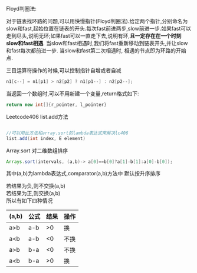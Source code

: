 


Floyd判圈法:

对于链表找环路的问题,可以用快慢指针(Floyd判圈法).给定两个指针,分别命名为slow和fast,起始位置在链表的开头.每次fast前进两步,slow前进一步.如果fast可以走到尽头,说明无环;如果fast可以一直走下去,说明有环,**且一定存在在一个时刻slow和fast相遇**. 当slow和fast相遇时,我们将fast重新移动到链表开头,并让slow和fast每次都前进一步. 当slow和fast第二次相遇时, 相遇的节点即为环路的开始点.


三目运算符操作的时候,可以控制指针自增或者自减
```java
n1[c--] = n1[p1] > n2[p2] ? n1[p1--] : n2[p2--];
```


当返回一个数组时,可以不用新建一个变量,return格式如下:
```java
return new int[]{r_pointer, l_pointer}
```

Leetcode406 list.add方法
```java

//可以用此方法和array.sort的lambda表达式来解决lc406
list.add(int index, E element)
```
Array.sort 对二维数组排序
```java
Arrays.sort(intervals, (a,b)-> a[0]==b[0]?a[1]-b[1]:a[0]-b[0]);
```
其中(a,b)为lambda表达式,comparator(a,b)方法中  默认按升序排序

若结果为负,则不交换(a,b)   
若结果为正,则交换(a,b)  
所以有如下四种情况  

|(a,b)|公式|结果|操作|  
|  ----  | ----  | ---- | ---- |
|a>b|a-b|>0|换|    
|a<b | a-b | <0 |不换 |  
|a>b | b-a | <0 |不换 |  
|a<b | b-a | >0 | 换 |  
